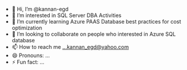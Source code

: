 - 👋 Hi, I’m @kannan-egd
- 👀 I’m interested in SQL Server DBA Activities
- 🌱 I’m currently learning Azure PAAS Database best practices for cost optimization
- 💞️ I’m looking to collaborate on people who interested in Azure SQL database
- 📫 How to reach me ...kannan_egd@yahoo.com
- 😄 Pronouns: ...
- ⚡ Fun fact: ...

<!---
kannan-egd/kannan-egd is a ✨ special ✨ repository because its `README.md` (this file) appears on your GitHub profile.
You can click the Preview link to take a look at your changes.
--->
